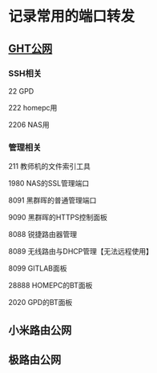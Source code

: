 # 记录常用的端口转发

## [GHT公网](http://111.39.38.46:8088)

### SSH相关
22    GPD

222   homepc用

2206  NAS用

### 管理相关
211   教师机的文件索引工具

1980  NAS的SSL管理端口

8091  黑群晖的普通管理端口

9090  黑群晖的HTTPS控制面板

8088  锐捷路由器管理

8089  无线路由与DHCP管理【无法远程使用】

8099  GITLAB面板

28888  HOMEPC的BT面板

2020 GPD的BT面板


## 小米路由公网

## 极路由公网
